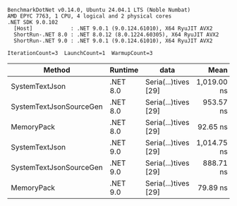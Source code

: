 ```

BenchmarkDotNet v0.14.0, Ubuntu 24.04.1 LTS (Noble Numbat)
AMD EPYC 7763, 1 CPU, 4 logical and 2 physical cores
.NET SDK 9.0.102
  [Host]            : .NET 9.0.1 (9.0.124.61010), X64 RyuJIT AVX2
  ShortRun-.NET 8.0 : .NET 8.0.12 (8.0.1224.60305), X64 RyuJIT AVX2
  ShortRun-.NET 9.0 : .NET 9.0.1 (9.0.124.61010), X64 RyuJIT AVX2

IterationCount=3  LaunchCount=1  WarmupCount=3  

```
| Method                  | Runtime  | data                 | Mean        | Error     | StdDev    | Min         | Max         | Gen0   | Allocated |
|------------------------ |--------- |--------------------- |------------:|----------:|----------:|------------:|------------:|-------:|----------:|
| SystemTextJson          | .NET 8.0 | Seria(...)tives [29] | 1,019.00 ns |  71.69 ns |  3.930 ns | 1,015.75 ns | 1,023.37 ns | 0.0267 |     464 B |
| SystemTextJsonSourceGen | .NET 8.0 | Seria(...)tives [29] |   953.57 ns | 306.18 ns | 16.783 ns |   943.70 ns |   972.95 ns | 0.0334 |     568 B |
| MemoryPack              | .NET 8.0 | Seria(...)tives [29] |    92.65 ns |  15.35 ns |  0.842 ns |    91.77 ns |    93.44 ns | 0.0072 |     120 B |
| SystemTextJson          | .NET 9.0 | Seria(...)tives [29] | 1,014.75 ns | 138.85 ns |  7.611 ns | 1,009.28 ns | 1,023.44 ns | 0.0267 |     464 B |
| SystemTextJsonSourceGen | .NET 9.0 | Seria(...)tives [29] |   888.71 ns |  42.40 ns |  2.324 ns |   886.72 ns |   891.27 ns | 0.0334 |     568 B |
| MemoryPack              | .NET 9.0 | Seria(...)tives [29] |    79.89 ns |  10.35 ns |  0.567 ns |    79.37 ns |    80.50 ns | 0.0072 |     120 B |
